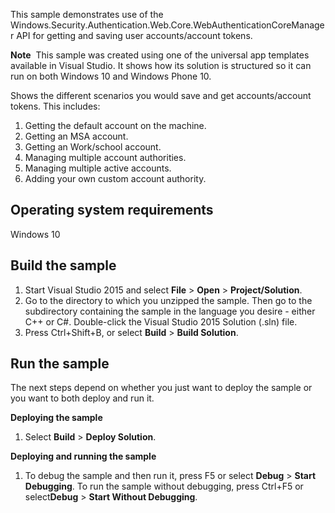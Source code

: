 ﻿This sample demonstrates use of the Windows.Security.Authentication.Web.Core.WebAuthenticationCoreManager API for getting and saving user accounts/account tokens.

**Note**  This sample was created using one of the universal app templates available in Visual Studio. It shows how its solution is structured so it can run on both Windows 10 and Windows Phone 10.

Shows the different scenarios you would save and get accounts/account tokens. This includes: 
1. Getting the default account on the machine.
2. Getting an MSA account.
3. Getting an Work/school account.
4. Managing multiple account authorities.
5. Managing multiple active accounts.
6. Adding your own custom account authority.

Operating system requirements
-----------------------------

Windows 10

Build the sample
----------------

1.  Start Visual Studio 2015 and select **File** \> **Open** \> **Project/Solution**.
2.  Go to the directory to which you unzipped the sample. Then go to the subdirectory containing the sample in the language you desire - either C++ or C\#. Double-click the Visual Studio 2015 Solution (.sln) file.
3.  Press Ctrl+Shift+B, or select **Build** \> **Build Solution**.

Run the sample
--------------

The next steps depend on whether you just want to deploy the sample or you want to both deploy and run it.

**Deploying the sample**

1.  Select **Build** \> **Deploy Solution**.

**Deploying and running the sample**

1.  To debug the sample and then run it, press F5 or select **Debug** \> **Start Debugging**. To run the sample without debugging, press Ctrl+F5 or select**Debug** \> **Start Without Debugging**.
